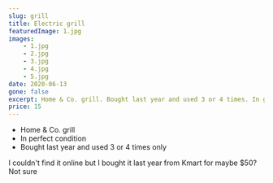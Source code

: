 ```yaml
---
slug: grill
title: Electric grill
featuredImage: 1.jpg
images:
    - 1.jpg
    - 2.jpg
    - 3.jpg
    - 4.jpg
    - 5.jpg
date: 2020-06-13
gone: false
excerpt: Home & Co. grill. Bought last year and used 3 or 4 times. In great condition.
price: 15
---
```

* Home & Co. grill
* In perfect condition
* Bought last year and used 3 or 4 times only

I couldn't find it online but I bought it last year from Kmart for maybe $50? Not sure